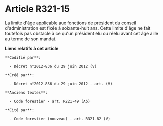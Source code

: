 # Article R321-15

La limite d'âge applicable aux fonctions de président du conseil d'administration est fixée à soixante-huit ans. Cette limite
d'âge ne fait toutefois pas obstacle à ce qu'un président élu ou réélu avant cet âge aille au terme de son mandat.

**Liens relatifs à cet article**

	**Codifié par**:

	  - Décret n°2012-836 du 29 juin 2012 (V)

	**Créé par**:

	  - Décret n°2012-836 du 29 juin 2012 - art. (V)

	**Anciens textes**:

	  - Code forestier - art. R221-49 (Ab)

	**Cité par**:

	  - Code forestier (nouveau) - art. R321-82 (V)
